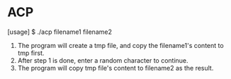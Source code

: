 # ACP
[usage] $ ./acp filename1 filename2
1. The program will create a tmp file, and copy the filename1's content to tmp first.
2. After step 1 is done, enter a random character to continue.
3. The program will copy tmp file's content to filename2 as the result.
